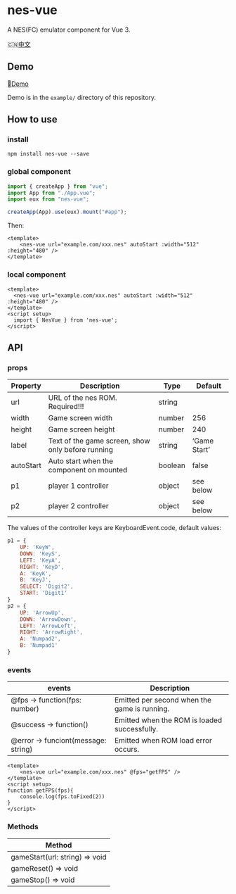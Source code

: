 # nes-vue

A NES(FC) emulator component for Vue 3.

:cn:[中文](./README_zh.md)

## Demo

🚀[Demo](https://taiyuuki.github.io/nes-vue)

Demo is in the `example/` directory of this repository.

## How to use

### install

```shell
npm install nes-vue --save
```

### global component

```js
import { createApp } from "vue";
import App from "./App.vue";
import eux from "nes-vue";

createApp(App).use(eux).mount("#app");
```

Then:

```vue
<template>
    <nes-vue url="example.com/xxx.nes" autoStart :width="512" :height="480" />
</template>
```

### local component

```vue
<template>
  <nes-vue url="example.com/xxx.nes" autoStart :width="512" :height="480" />
</template>
<script setup>
  import { NesVue } from 'nes-vue';
</script>
```

## API

### props

| Property      | Description                                       | Type    | Default      |
| ------------- | ------------------------------------------------- | ------- | ------------ |
| url           | URL of the nes ROM. Required!!!                   | string  |              |
| width         | Game screen width                                 | number  | 256          |
| height        | Game screen height                                | number  | 240          |
| label         | Text of the game screen, show only before running | string  | ‘Game Start’ |
| autoStart     | Auto start when the component on mounted          | boolean | false        |
| p1            | player 1 controller                               | object  | see below    |
| p2            | player 2 controller                               | object  | see below    |

The values of the controller keys are KeyboardEvent.code, default values: 

```js
p1 = {
    UP: 'KeyW',
    DOWN: 'KeyS',
    LEFT: 'KeyA',
    RIGHT: 'KeyD',
    A: 'KeyK',
    B: 'KeyJ',
    SELECT: 'Digit2',
    START: 'Digit1'
}
p2 = {
    UP: 'ArrowUp',
    DOWN: 'ArrowDown',
    LEFT: 'ArrowLeft',
    RIGHT: 'ArrowRight',
    A: 'Numpad2',
    B: 'Numpad1'
}
```

### events

| events                                 | Description                                  |
| -------------------------------------- | -------------------------------------------- |
| @fps -> function(fps: number)          | Emitted per second when the game is running. |
| @success -> function()                 | Emitted when the ROM is loaded successfully. |
| @error -> funciont(message: string)    | Emitted when ROM load error occurs.          |

```vue
<template>
    <nes-vue url="example.com/xxx.nes" @fps="getFPS" />
</template>
<script setup>
function getFPS(fps){
    console.log(fps.toFixed(2))
}
</script>
```

### Methods

| Method                         |
| ------------------------------ |
| gameStart(url: string) => void |
| gameReset() => void            |
| gameStop() => void             |
